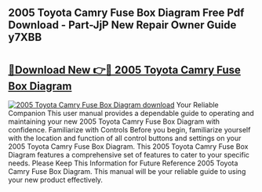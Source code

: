## 2005 Toyota Camry Fuse Box Diagram Free Pdf Download - Part-JjP New Repair Owner Guide y7XBB

# <h2><a href="http://dfplh3.blite.top/?on=2005+Toyota+Camry+Fuse+Box+Diagram">🔗Download New 👉🔴 2005 Toyota Camry Fuse Box Diagram</a></h2>

[![2005 Toyota Camry Fuse Box Diagram download](https://i.imgur.com/lujVjoI.png)](http://dfplh3.blite.top/?on=2005+Toyota+Camry+Fuse+Box+Diagram)
Your Reliable Companion This user manual provides a dependable guide to operating and maintaining your new 2005 Toyota Camry Fuse Box Diagram with confidence. Familiarize with Controls Before you begin, familiarize yourself with the location and function of all control buttons and settings on your 2005 Toyota Camry Fuse Box Diagram. This 2005 Toyota Camry Fuse Box Diagram features a comprehensive set of features to cater to your specific needs. Please Keep This Information for Future Reference 2005 Toyota Camry Fuse Box Diagram. This manual will be your reliable guide to using your new product effectively.
